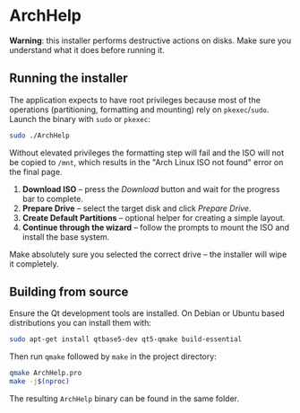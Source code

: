 # ArchHelp

**Warning**: this installer performs destructive actions on disks. Make sure
you understand what it does before running it.

## Running the installer

The application expects to have root privileges because most of the operations
(partitioning, formatting and mounting) rely on `pkexec`/`sudo`. Launch the
binary with `sudo` or `pkexec`:

```bash
sudo ./ArchHelp
```

Without elevated privileges the formatting step will fail and the ISO will not
be copied to `/mnt`, which results in the "Arch Linux ISO not found" error on
the final page.

1. **Download ISO** – press the *Download* button and wait for the progress
   bar to complete.
2. **Prepare Drive** – select the target disk and click *Prepare Drive*.
3. **Create Default Partitions** – optional helper for creating a simple
   layout.
4. **Continue through the wizard** – follow the prompts to mount the ISO and
   install the base system.

Make absolutely sure you selected the correct drive – the installer will wipe
it completely.

## Building from source

Ensure the Qt development tools are installed. On Debian or Ubuntu based
distributions you can install them with:

```bash
sudo apt-get install qtbase5-dev qt5-qmake build-essential
```

Then run `qmake` followed by `make` in the project directory:

```bash
qmake ArchHelp.pro
make -j$(nproc)
```

The resulting `ArchHelp` binary can be found in the same folder.

